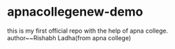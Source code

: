 # apnacollegenew-demo
this is my first official repo with the help of apna college.
<br>
author~~Rishabh Ladha(from apna college)

